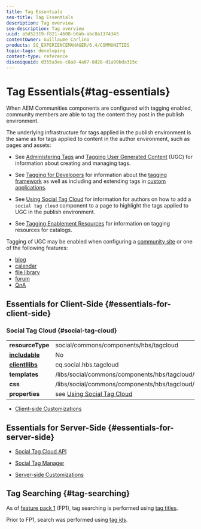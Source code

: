 ```yaml
---
title: Tag Essentials
seo-title: Tag Essentials
description: Tag overview
seo-description: Tag overview
uuid: a5d52319-f821-4608-b0ab-abc8a1374343
contentOwner: Guillaume Carlino
products: SG_EXPERIENCEMANAGER/6.4/COMMUNITIES
topic-tags: developing
content-type: reference
discoiquuid: d355a3ee-c8a8-4a07-8d28-d1a99bda315c
---
```


# Tag Essentials{#tag-essentials}

When AEM Communities components are configured with tagging enabled, community members are able to tag the content they post in the publish environment.

The underlying infrastructure for tags applied in the publish environment is the same as for tags applied to content in the author environment, such as pages and assets:

* See [Administering Tags](/help/sites-administering/tags.md) and [Tagging User Generated Content](/help/communities/tag-ugc.md) (UGC) for information about creating and managing tags.

* See [Tagging for Developers](/help/sites-developing/tags.md) for information about the [tagging framework](/help/sites-developing/framework.md) as well as including and extending tags in [custom applications](/help/sites-developing/building.md).

* See [Using Social Tag Cloud](/help/communities/tagcloud.md) for information for authors on how to add a `social tag cloud` component to a page to highlight the tags applied to UGC in the publish environment.

* See [Tagging Enablement Resources](/help/communities/tag-resources.md) for information on tagging resources for catalogs.

Tagging of UGC may be enabled when configuring a [community site](/help/communities/sites-console.md#tagging) or one of the following features:

* [blog](/help/communities/blog-feature.md)
* [calendar](/help/communities/calendar.md)
* [file library](/help/communities/file-library.md)
* [forum](/help/communities/forum.md)
* [QnA](/help/communities/working-with-qna.md)

## Essentials for Client-Side {#essentials-for-client-side}

### Social Tag Cloud {#social-tag-cloud}

<table> 
 <tbody>
  <tr>
   <td> <strong>resourceType</strong></td> 
   <td>social/commons/components/hbs/tagcloud</td> 
  </tr>
  <tr>
   <td> <a href="/help/communities/scf.md#add-or-include-a-communities-component"><strong>includable</strong></a></td> 
   <td>No</td> 
  </tr>
  <tr>
   <td> <a href="/help/communities/clientlibs.md"><strong>clientllibs</strong></a></td> 
   <td>cq.social.hbs.tagcloud</td> 
  </tr>
  <tr>
   <td> <strong>templates</strong></td> 
   <td> /libs/social/commons/components/hbs/tagcloud/tagcloud.hbs<br /> </td> 
  </tr>
  <tr>
   <td> <strong>css</strong></td> 
   <td> /libs/social/commons/components/hbs/tagcloud/clientlibs/tagcloud.css</td> 
  </tr>
  <tr>
   <td><strong>properties</strong></td> 
   <td>see <a href="/help/communities/tagcloud.md">Using Social Tag Cloud</a></td> 
  </tr>
 </tbody>
</table>

* [Client-side Customizations](/help/communities/client-customize.md)

## Essentials for Server-Side {#essentials-for-server-side}

* [Social Tag Cloud API](https://helpx.adobe.com/experience-manager/6-4/sites/developing/using/reference-materials/javadoc/com/adobe/cq/social/commons/tagcloud/api/package-summary.html)

* [Social Tag Manager](https://helpx.adobe.com/experience-manager/6-4/sites/developing/using/reference-materials/javadoc/com/adobe/cq/social/commons/tagging/package-summary.html)

* [Server-side Customizations](/help/communities/server-customize.md)

## Tag Searching {#tag-searching}

As of [feature pack 1](/help/communities/deploy-communities.md#latestfeaturepack) (FP1), tag searching is performed using [tag titles](/help/sites-developing/framework.md#tag-characteristics).

Prior to FP1, search was performed using [tag ids](/help/sites-developing/framework.md#tagid).
